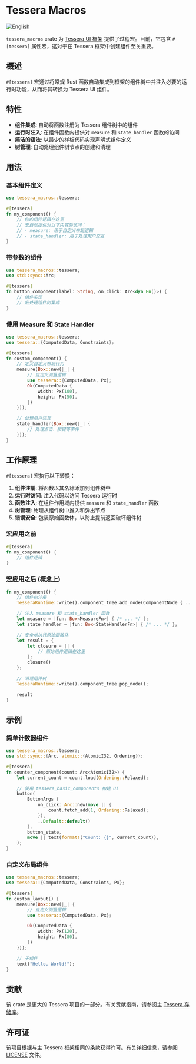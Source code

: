# Tessera Macros

[![English][readme-en-badge]][readme-en-url]

[readme-en-badge]: https://img.shields.io/badge/README-English-blue.svg?style=for-the-badge&logo=readme
[readme-en-url]: https://github.com/shadow3aaa/tessera/blob/main/tessera-ui-macros/README.md

`tessera_macros` crate 为 [Tessera UI 框架](https://github.com/shadow3aaa/tessera) 提供了过程宏。目前，它包含 `#[tessera]` 属性宏，这对于在 Tessera 框架中创建组件至关重要。

## 概述

`#[tessera]` 宏通过将常规 Rust 函数自动集成到框架的组件树中并注入必要的运行时功能，从而将其转换为 Tessera UI 组件。

## 特性

- **组件集成**: 自动将函数注册为 Tessera 组件树中的组件
- **运行时注入**: 在组件函数内提供对 `measure` 和 `state_handler` 函数的访问
- **简洁的语法**: 以最少的样板代码实现声明式组件定义
- **树管理**: 自动处理组件树节点的创建和清理

## 用法

### 基本组件定义

```rust
use tessera_macros::tessera;

#[tessera]
fn my_component() {
    // 你的组件逻辑在这里
    // 宏自动提供对以下内容的访问：
    // - measure: 用于自定义布局逻辑
    // - state_handler: 用于处理用户交互
}
```

### 带参数的组件

```rust
use tessera_macros::tessera;
use std::sync::Arc;

#[tessera]
fn button_component(label: String, on_click: Arc<dyn Fn()>) {
    // 组件实现
    // 宏处理组件树集成
}
```

### 使用 Measure 和 State Handler

```rust
use tessera_macros::tessera;
use tessera::{ComputedData, Constraints};

#[tessera]
fn custom_component() {
    // 定义自定义布局行为
    measure(Box::new(|_| {
        // 自定义测量逻辑
        use tessera::{ComputedData, Px};
        Ok(ComputedData {
            width: Px(100),
            height: Px(50),
        })
    }));

    // 处理用户交互
    state_handler(Box::new(|_| {
        // 处理点击、按键等事件
    }));
}
```

## 工作原理

`#[tessera]` 宏执行以下转换：

1.  **组件注册**: 将函数以其名称添加到组件树中
2.  **运行时访问**: 注入代码以访问 Tessera 运行时
3.  **函数注入**: 在组件作用域内提供 `measure` 和 `state_handler` 函数
4.  **树管理**: 处理从组件树中推入和弹出节点
5.  **错误安全**: 包装原始函数体，以防止提前返回破坏组件树

### 宏应用之前

```rust
#[tessera]
fn my_component() {
    // 组件逻辑
}
```

### 宏应用之后 (概念上)

```rust
fn my_component() {
    // 组件树注册
    TesseraRuntime::write().component_tree.add_node(ComponentNode { ... });

    // 注入 measure 和 state_handler 函数
    let measure = |fun: Box<MeasureFn>| { /* ... */ };
    let state_handler = |fun: Box<StateHandlerFn>| { /* ... */ };

    // 安全地执行原始函数体
    let result = {
        let closure = || {
            // 原始组件逻辑在这里
        };
        closure()
    };

    // 清理组件树
    TesseraRuntime::write().component_tree.pop_node();

    result
}
```

## 示例

### 简单计数器组件

```rust
use tessera_macros::tessera;
use std::sync::{Arc, atomic::{AtomicI32, Ordering}};

#[tessera]
fn counter_component(count: Arc<AtomicI32>) {
    let current_count = count.load(Ordering::Relaxed);

    // 使用 tessera_basic_components 构建 UI
    button(
        ButtonArgs {
            on_click: Arc::new(move || {
                count.fetch_add(1, Ordering::Relaxed);
            }),
            ..Default::default()
        },
        button_state,
        move || text(format!("Count: {}", current_count)),
    );
}
```

### 自定义布局组件

```rust
use tessera_macros::tessera;
use tessera::{ComputedData, Constraints, Px};

#[tessera]
fn custom_layout() {
    measure(Box::new(|_| {
        // 自定义测量逻辑
        use tessera::{ComputedData, Px};

        Ok(ComputedData {
            width: Px(120),
            height: Px(80),
        })
    }));

    // 子组件
    text("Hello, World!");
}
```

## 贡献

该 crate 是更大的 Tessera 项目的一部分。有关贡献指南，请参阅主 [Tessera 存储库](https://github.com/shadow3aaa/tessera)。

## 许可证

该项目根据与主 Tessera 框架相同的条款获得许可。有关详细信息，请参阅 [LICENSE](../LICENSE) 文件。
